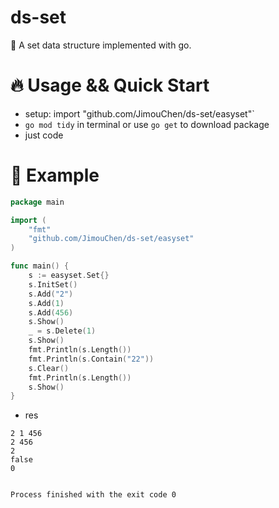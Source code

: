 # ds-set
🚀 A set data structure implemented with go.

# 🔥 Usage && Quick Start
- setup: 
import "github.com/JimouChen/ds-set/easyset"`
- `go mod tidy` in terminal or use `go get` to download package
- just code

# 🌰 Example

```go
package main

import (
	"fmt"
	"github.com/JimouChen/ds-set/easyset"
)

func main() {
	s := easyset.Set{}
	s.InitSet()
	s.Add("2")
	s.Add(1)
	s.Add(456)
	s.Show()
	_ = s.Delete(1)
	s.Show()
	fmt.Println(s.Length())
	fmt.Println(s.Contain("22"))
	s.Clear()
	fmt.Println(s.Length())
	s.Show()
}
```
- res

```shell
2 1 456 
2 456 
2
false
0


Process finished with the exit code 0
```
